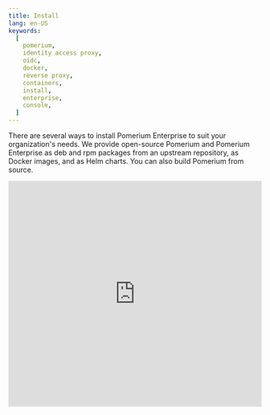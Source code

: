 ```yaml
---
title: Install
lang: en-US
keywords:
  [
    pomerium,
    identity access proxy,
    oidc,
    docker,
    reverse proxy,
    containers,
    install,
    enterprise,
    console,
  ]
---
```


There are several ways to install Pomerium Enterprise to suit your organization's needs. We provide open-source Pomerium and Pomerium Enterprise as deb and rpm packages from an upstream repository, as Docker images, and as Helm charts. You can also build Pomerium from source.

<iframe width="100%" height="450" src="https://www.youtube.com/embed/NrRwisO9sDg?rel=0" title="YouTube video player" frameborder="0" allow="accelerometer; autoplay; clipboard-write; encrypted-media; gyroscope; picture-in-picture" allowFullScreen />

Our docs are updated frequently, so check back if you don't see your preferred installation method here.

- [Quickstart](/docs/releases/enterprise/install/quickstart) (using deb or rpm packages)
- [Kubernetes with Helm](/docs/guides/helm)
